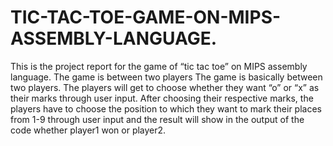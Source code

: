 # TIC-TAC-TOE-GAME-ON-MIPS-ASSEMBLY-LANGUAGE.
This is the project report for the game of “tic tac toe” on MIPS assembly language. The game is between two players
The game is basically between two players. The players will get to choose whether
they want “o” or “x” as their marks through user input. After choosing their
respective marks, the players have to choose the position to which they want to
mark their places from 1-9 through user input and the result will show in the output
of the code whether player1 won or player2.

